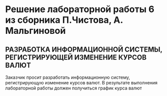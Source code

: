 # Решение лабораторной работы 6 из сборника П.Чистова, А. Мальгиновой
## РАЗРАБОТКА ИНФОРМАЦИОННОЙ СИСТЕМЫ, РЕГИСТРИРУЮЩЕЙ ИЗМЕНЕНИЕ КУРСОВ ВАЛЮТ

Заказчик просит разработать информационную систему, регистрирующую изменение курсов
валют. В результате выполнения лабораторной работы должен получиться график курса валют
